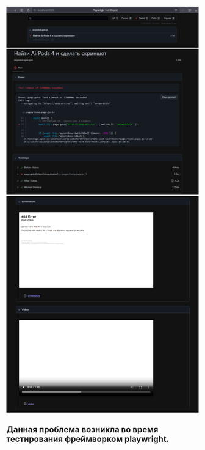 ![img.png](img.png)
![img_1.png](img_1.png)
![img_2.png](img_2.png)
## Данная проблема возникла во время тестирования фреймворком playwright.

